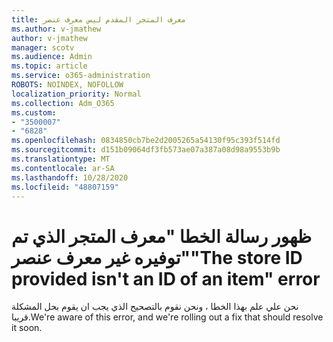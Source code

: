 ```yaml
---
title: معرف المتجر المقدم ليس معرف عنصر
ms.author: v-jmathew
author: v-jmathew
manager: scotv
ms.audience: Admin
ms.topic: article
ms.service: o365-administration
ROBOTS: NOINDEX, NOFOLLOW
localization_priority: Normal
ms.collection: Adm_O365
ms.custom:
- "3500007"
- "6828"
ms.openlocfilehash: 0834850cb7be2d2005265a54130f95c393f514fd
ms.sourcegitcommit: d151b09064df3fb573ae07a387a08d98a9553b9b
ms.translationtype: MT
ms.contentlocale: ar-SA
ms.lasthandoff: 10/28/2020
ms.locfileid: "48807159"
---
```

# <a name="the-store-id-provided-isnt-an-id-of-an-item-error"></a><span data-ttu-id="8fb1b-102">ظهور رسالة الخطا "معرف المتجر الذي تم توفيره غير معرف عنصر"</span><span class="sxs-lookup"><span data-stu-id="8fb1b-102">"The store ID provided isn't an ID of an item" error</span></span>

<span data-ttu-id="8fb1b-103">نحن علي علم بهذا الخطا ، ونحن نقوم بالتصحيح الذي يجب ان يقوم بحل المشكلة قريبا.</span><span class="sxs-lookup"><span data-stu-id="8fb1b-103">We're aware of this error, and we're rolling out a fix that should resolve it soon.</span></span>
